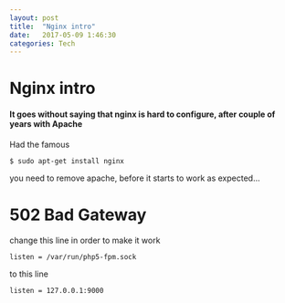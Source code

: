 ```yaml
---
layout: post
title:  "Nginx intro"
date:   2017-05-09 1:46:30
categories: Tech
---
```


# Nginx intro

#### It goes without saying that nginx is hard to configure, after couple of years with Apache

Had the famous


```
$ sudo apt-get install nginx
```

you need to remove apache, before it starts to work as expected...

# 502 Bad Gateway

change this line in order to make it work

```
listen = /var/run/php5-fpm.sock
```
to this line 

```
listen = 127.0.0.1:9000
```